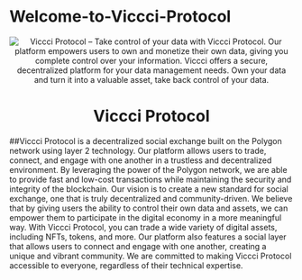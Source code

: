 # Welcome-to-Viccci-Protocol


  <center><img className="h-auto max-w-full" alt="Viccci Protocol – Take control of your data with Viccci Protocol. Our platform empowers users to own and monetize their own data, giving you complete control over your information. Viccci offers a secure, decentralized platform for your data management needs. Own your data and turn it into a valuable asset, take back control of your data." src="https://scontent-lga3-1.xx.fbcdn.net/v/t39.30808-6/328933512_1356705961838041_655030639255448708_n.jpg?_nc_cat=110&ccb=1-7&_nc_sid=8bfeb9&_nc_ohc=c6LX8_iIc1oAX_xW76_&_nc_oc=AQndbegCcuPiv3CMeY7AA0UwpC3uO7dedAk3bVwauFk-oVrDsUtYlE5KQMndrHZw_5Q&_nc_ht=scontent-lga3-1.xx&oh=00_AfDPVjDUzKxnb7HBf4aoB9XfC_GexzDHuuD5hKhNaGThdQ&oe=63EB1F4D" /></center>
  <h1 align="center">Viccci Protocol</h1>


##Viccci Protocol is a decentralized social exchange built on the Polygon network using layer 2 technology. Our platform allows users to trade, connect, and engage with one another in a trustless and decentralized environment. By leveraging the power of the Polygon network, we are able to provide fast and low-cost transactions while maintaining the security and integrity of the blockchain. Our vision is to create a new standard for social exchange, one that is truly decentralized and community-driven. We believe that by giving users the ability to control their own data and assets, we can empower them to participate in the digital economy in a more meaningful way. With Viccci Protocol, you can trade a wide variety of digital assets, including NFTs, tokens, and more. Our platform also features a social layer that allows users to connect and engage with one another, creating a unique and vibrant community. We are committed to making Viccci Protocol accessible to everyone, regardless of their technical expertise.
